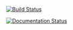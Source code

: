 [![Build Status](https://travis-ci.org/duelingdogs/dueling-docs.svg?branch=master)](https://travis-ci.org/duelingdogs/dueling-docs)

[![Documentation Status](https://readthedocs.org/projects/dueling-dogs-online-documentation/badge/?version=latest)](http://dueling-dogs-online-documentation.readthedocs.org/en/latest/?badge=latest)
